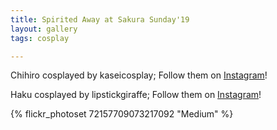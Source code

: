 ```yaml
---
title: Spirited Away at Sakura Sunday'19
layout: gallery
tags: cosplay

---
```


Chihiro cosplayed by kaseicosplay; Follow them on [Instagram](https://www.instagram.com/kaseicosplay)!

Haku cosplayed by lipstickgiraffe; Follow them on [Instagram](https://www.instagram.com/lipstickgiraffe)!

{% flickr_photoset 72157709073217092 "Medium" %}